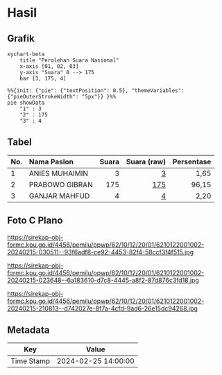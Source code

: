 # Hasil

## Grafik

```mermaid
xychart-beta
    title "Perolehan Suara Nasional"
    x-axis [01, 02, 03]
    y-axis "Suara" 0 --> 175
    bar [3, 175, 4]
```

```mermaid
%%{init: {"pie": {"textPosition": 0.5}, "themeVariables": {"pieOuterStrokeWidth": "5px"}} }%%
pie showData
    "1" : 3
    "2" : 175
    "3" : 4
```

## Tabel

| No. | Nama Paslon    | Suara | Suara (raw) | Persentase |
|:--- |:-------------- | -----:| -----------:| ----------:|
| 1   | ANIES MUHAIMIN | 3     | [3][p-1]    | 1,65       |
| 2   | PRABOWO GIBRAN | 175   | [175][p-2]  | 96,15      |
| 3   | GANJAR MAHFUD  | 4     | [4][p-3]    | 2,20       |


[p-1]: https://github.com/gigit-pemilu/pemilu-2024/blob/main/pilpres/hitung-suara/sub/62-kalimantan-tengah/sub/10-gunung-mas/sub/12-rungan-barat/sub/2001-hujung-pata/sub/002-tps/sub/paslon-1.txt
[p-2]: https://github.com/gigit-pemilu/pemilu-2024/blob/main/pilpres/hitung-suara/sub/62-kalimantan-tengah/sub/10-gunung-mas/sub/12-rungan-barat/sub/2001-hujung-pata/sub/002-tps/sub/paslon-2.txt
[p-3]: https://github.com/gigit-pemilu/pemilu-2024/blob/main/pilpres/hitung-suara/sub/62-kalimantan-tengah/sub/10-gunung-mas/sub/12-rungan-barat/sub/2001-hujung-pata/sub/002-tps/sub/paslon-3.txt

## Foto C Plano

https://sirekap-obj-formc.kpu.go.id/4456/pemilu/ppwp/62/10/12/20/01/6210122001002-20240215-030511--93f6adf8-ce92-4453-82f4-58ccf3f4f515.jpg

https://sirekap-obj-formc.kpu.go.id/4456/pemilu/ppwp/62/10/12/20/01/6210122001002-20240215-023648--6a183610-d7c8-4445-a8f2-87d876c3fd18.jpg

https://sirekap-obj-formc.kpu.go.id/4456/pemilu/ppwp/62/10/12/20/01/6210122001002-20240215-210813--d742027e-8f7a-4cfd-9ad6-26e15dc94268.jpg


## Metadata

| Key        | Value               |
| ---------- | ------------------- |
| Time Stamp | 2024-02-25 14:00:00 |



